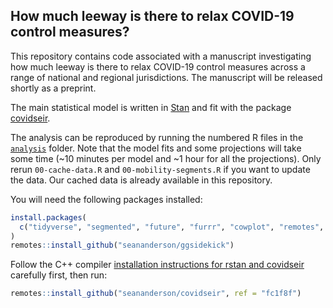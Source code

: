 ## How much leeway is there to relax COVID-19 control measures?

This repository contains code associated with a manuscript investigating how much leeway is there to relax COVID-19 control measures across a range of national and regional jurisdictions. The manuscript will be released shortly as a preprint.

The main statistical model is written in [Stan](https://mc-stan.org/) and fit with the package [covidseir](https://github.com/seananderson/covidseir).

The analysis can be reproduced by running the numbered R files in the [`analysis`](analysis) folder. Note that the model fits and some projections will take some time (~10 minutes per model and ~1 hour for all the projections). Only rerun `00-cache-data.R` and `00-mobility-segments.R` if you want to update the data. Our cached data is already available in this repository.

You will need the following packages installed:

```r
install.packages(
  c("tidyverse", "segmented", "future", "furrr", "cowplot", "remotes", "zoo")
)
remotes::install_github("seananderson/ggsidekick")
```

Follow the C++ compiler [installation instructions for rstan and covidseir](https://github.com/seananderson/covidseir) carefully first, then run:

```r
remotes::install_github("seananderson/covidseir", ref = "fc1f8f")
```
